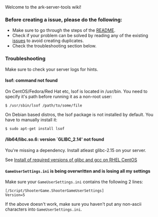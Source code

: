 Welcome to the ark-server-tools wiki!

### Before creating a issue, please do the following:

* Make sure to go through the steps of the [README](https://github.com/FezVrasta/ark-server-tools#ark-survival-evolved-linux-server-tools).
* Check if your problem can be solved by reading any of the existing [issues](https://github.com/FezVrasta/ark-server-tools/issues) to avoid creating duplicates.
* Check the troubleshooting section below.

### Troubleshooting

Make sure to check your server logs for hints.

#### lsof: command not found

On CentOS/Fedora/Red Hat etc, lsof is located in /usr/bin. You need to specify it's path before running it as a non-root user: 

```$ /usr/sbin/lsof /path/to/some/file```

On Debian based distros, the lsof package is not installed by default. You have to manually install it:

```$ sudo apt-get install lsof```


#### /lib64/libc.so.6: version `GLIBC_2.14' not found

You're missing a dependency. Install atleast glibc-2.15 on your server.

See [Install of required versions of glibc and gcc on RHEL CentOS](Install-of-required-versions-of-glibc-and-gcc-on-RHEL-CentOS)

#### `GameUserSettings.ini` is being overwritten and is losing all my settings

Make sure your `GameUserSettings.ini` contains the following 2 lines:

```
[/Script/ShooterGame.ShooterGameUserSettings]
Version=5
```

If the above doesn't work, make sure you haven't put any non-ascii characters into `GameUserSettings.ini`.